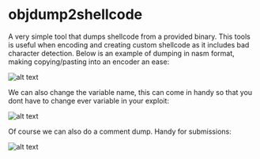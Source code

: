 # objdump2shellcode
A very simple tool that dumps shellcode from a provided binary. This tools is useful when encoding and creating custom shellcode as it includes bad character detection. Below is an example of dumping in nasm format, making copying/pasting into an encoder an ease:

![alt text]()

We can also change the variable name, this can come in handy so that you dont have to change ever variable in your exploit:

![alt text]()

Of course we can also do a comment dump. Handy for submissions:

![alt text]()
